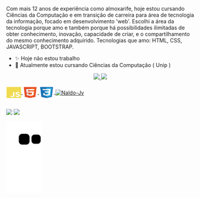 

Com mais 12 anos de experiência como almoxarife, hoje estou cursando Ciências da Computação e em transição de carreira para área de tecnologia da informação, focado em desenvolvimento 'web'. Escolhi a área da tecnologia porque amo e também porque há possibilidades ilimitadas de obter conhecimento, inovação, capacidade de criar, e o compartilhamento do mesmo conhecimento adquirido. Tecnologias que amo: 
HTML, CSS, JAVASCRIPT, BOOTSTRAP.

 
- ✨ Hoje não estou trabalho 
- 🌱 Atualmente estou cursando Ciências da Computação ( Unip )

<div align="center">
  <a href="https://github.com/Naldo85">
  <img height="180em" src="https://github-readme-stats.vercel.app/api?username=Naldo85&show_icons=true&theme=chartreuse-dark&include_all_commits=true&count_private=true"/>
  <img height="180em" src="https://github-readme-stats.vercel.app/api/top-langs/?username=Naldo85&layout=compact&langs_count=7&theme=chartreuse-dark"/>
</div>
<div style="display: inline_block"><br>
  <img align="center" alt="Naldo-Js" height="30" width="40" src="https://raw.githubusercontent.com/devicons/devicon/master/icons/javascript/javascript-plain.svg">
  <img align="center" alt="Naldo-HTML" height="30" width="40" src="https://raw.githubusercontent.com/devicons/devicon/master/icons/html5/html5-original.svg">
  <img align="center" alt="Naldo-CSS" height="30" width="40" src="https://raw.githubusercontent.com/devicons/devicon/master/icons/css3/css3-original.svg">
  <img align="center" alt="Naldo-Jv" height="30" width="40" src="https://cdn.jsdelivr.net/gh/devicons/devicon/icons/java/java-plain.svg" />
</div>

   ##
   
<div>  
  <a href = "mailto:scleinaldo85@gmail.com"><img src="https://img.shields.io/badge/Gmail-D14836?style=for-the-badge&logo=gmail&logoColor=white" target="_blank"></a>
  <a href="https://www.linkedin.com/in/cleinaldo-souza/"target="_blank"><img src="https://img.shields.io/badge/-LinkedIn-%230077B5?style=for-the-badge&logo=linkedin&logoColor=white"target="_blank"></a> 
 
  ![Snake animation](https://github.com/Naldo85/Naldo85/blob/output/github-contribution-grid-snake.svg)
 
</div>
  
 
<!---
Naldo85/Naldo85 is a ✨ special ✨ repository because its `README.md` (this file) appears on your GitHub profile.
You can click the Preview link to take a look at your changes.
--->
